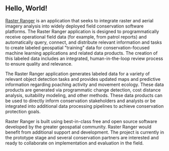 ## Hello, World!

[Raster Ranger](https://github.com/rasterranger) is an application that seeks to integrate raster and aerial imagery analysis into widely deployed field conservation software platforms. The Raster Ranger application is designed to programmatically receive operational field data (for example, from patrol reports) and automatically query, connect, and distribute relevant information and tasks to create labeled geospatial "training" data for conservation-focused machine learning applications and related data products. The creation of this labeled data includes an integrated, human-in-the-loop review process to ensure quality and relevance.

The Raster Ranger application generates labeled data for a variety of relevant object detection tasks and provides updated maps and predictive information regarding poaching activity and movement ecology. These data products are generated via programmatic change detection, cost distance analysis, suitability modeling, and other methods. These data products can be used to directly inform conservation stakeholders and analysts or be integrated into additional data processing pipelines to achieve conservation protection goals.

Raster Ranger is built using best-in-class free and open source software developed by the greater geospatial community. Raster Ranger would benefit from additional support and development. The project is currently in the prototype stage and several conservation partners are interested and ready to collaborate on implementation and evaluation in the field.
